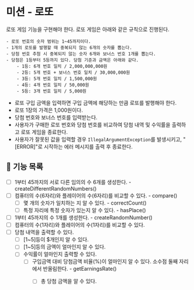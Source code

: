# 미션 - 로또

로또 게임 기능을 구현해야 한다. 로또 게임은 아래와 같은 규칙으로 진행된다.

```
- 로또 번호의 숫자 범위는 1~45까지이다.
- 1개의 로또를 발행할 때 중복되지 않는 6개의 숫자를 뽑는다.
- 당첨 번호 추첨 시 중복되지 않는 숫자 6개와 보너스 번호 1개를 뽑는다.
- 당첨은 1등부터 5등까지 있다. 당첨 기준과 금액은 아래와 같다.
    - 1등: 6개 번호 일치 / 2,000,000,000원
    - 2등: 5개 번호 + 보너스 번호 일치 / 30,000,000원
    - 3등: 5개 번호 일치 / 1,500,000원
    - 4등: 4개 번호 일치 / 50,000원
    - 5등: 3개 번호 일치 / 5,000원
```

- 로또 구입 금액을 입력하면 구입 금액에 해당하는 만큼 로또를 발행해야 한다.
- 로또 1장의 가격은 1,000원이다.
- 당첨 번호와 보너스 번호를 입력받는다.
- 사용자가 구매한 로또 번호와 당첨 번호를 비교하여 당첨 내역 및 수익률을 출력하고 로또 게임을 종료한다.
- 사용자가 잘못된 값을 입력할 경우 `IllegalArgumentException`를 발생시키고, "[ERROR]"로 시작하는 에러 메시지를 출력 후 종료한다.

## 🚀 기능 목록

- [ ] 1부터 45까지의 서로 다른 임의의 수 6개를 생성한다. - createDifferentRandomNumbers()
- [ ] 컴퓨터의 수(6자리)와 플레이어의 수(6자리)를 비교할 수 있다. - compare()
  - [ ] 몇 개의 숫자가 일치하는 지 알 수 있다. - correctCount()
  - [ ] 특정 자리에 특정 숫자가 있는지 알 수 있다. - hasPlace()
- [ ] 1부터 45까지의 수 1개를 생성한다. - createRandomNumber()
- [ ] 컴퓨터의 수(1자리)와 플레이어의 수(1자리)를 비교할 수 있다. 
- [ ] 당첨 내역을 출력할 수 있다.
  - [ ] [1~5]등이 $개인지 알 수 있다.
  - [ ] [1~5]등의 금액이 얼마인지 알 수 있다.
  - [ ] 수익률이 얼마인지 출력할 수 있다. 
    - [ ] 구입금액 대비 당첨금액 비율(%)이 얼마인지 알 수 있다. 소수점 둘째 자리에서 반올림한다. - getEarningsRate()
      - [ ] 총 당첨 금액을 알 수 있다. 





